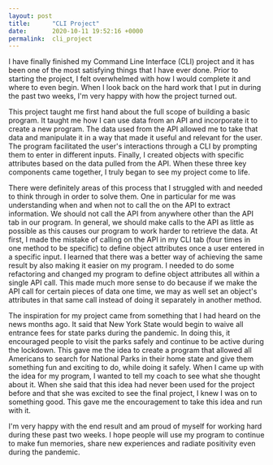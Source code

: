 ```yaml
---
layout: post
title:      "CLI Project"
date:       2020-10-11 19:52:16 +0000
permalink:  cli_project
---
```



I have finally finished my Command Line Interface (CLI) project and it has been one of the most satisfying things that I have ever done. Prior to starting the project, I felt overwhelmed with how I would complete it and where to even begin. When I look back on the hard work that I put in during the past two weeks, I'm very happy with how the project turned out.

This project taught me first hand about the full scope of building a basic program. It taught me how I can use data from an API and incorporate it to create a new program. The data used from the API allowed me to take that data and manipulate it in a way that made it useful and relevant for the user. The program facilitated the user's interactions through a CLI by prompting them to enter in different inputs. Finally, I created objects with specific attributes based on the data pulled from the API. When these three key components came together, I truly began to see my project come to life. 

There were definitely areas of this process that I struggled with and needed to think through in order to solve them. One in particular for me was understanding when and when not to call the on the API to extract information. We should not call the API from anywhere other than the API tab in our program. In general, we should make calls to the API as little as possible as this causes our program to work harder to retrieve the data. At first, I made the mistake of calling on the API in my CLI tab (four times in one method to be specific) to define object attributes once a user entered in a specific input. I learned that there was a better way of achieving the same result by also making it easier on my program. I needed to do some refactoring and changed my program to define object attributes all within a single API call. This made much more sense to do because if we make the API call for certain pieces of data one time, we may as well set an object's  attributes in that same call instead of doing it separately in another method.

The inspiration for my project came from something that I had heard on the news months ago. It said that New York State would begin to waive all entrance fees for state parks during the pandemic. In doing this, it encouraged people to visit the parks safely and continue to be active during the lockdown. This gave me the idea to create a program that allowed all Americans to search for National Parks in their home state and give them something fun and exciting to do, while doing it safely. When I came up with the idea for my program, I wanted to tell my coach to see what she thought about it. When she said that this idea had never been used for the project before and that she was excited to see the final project, I knew I was on to something good. This gave me the encouragement to take this idea and run with it. 

I'm very happy with the end result and am proud of myself for working hard during these past two weeks. I hope people will use my program to continue to make fun memories, share new experiences and radiate positivity even during the pandemic. 
